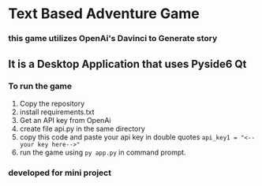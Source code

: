 # Text Based Adventure Game
### this game utilizes OpenAi's Davinci to Generate story
## It is a Desktop Application that uses Pyside6 Qt

### To run the game 
1. Copy the repository
2. install requirements.txt
3. Get an API key from OpenAi
4. create file api.py in the same directory
5. copy this code and paste your api key in double quotes 
        `api_key1 = "<--your key here-->"`
6. run the game using `py app.py` in command prompt.

### developed for mini project 